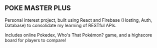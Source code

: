 ## POKE MASTER PLUS

Personal interest project, built using React and Firebase (Hosting, Auth, Database) to consolidate my learning of RESTful APIs.

Includes online Pokedex, Who's That Pokémon? game, and a highscore board for players to compare!
